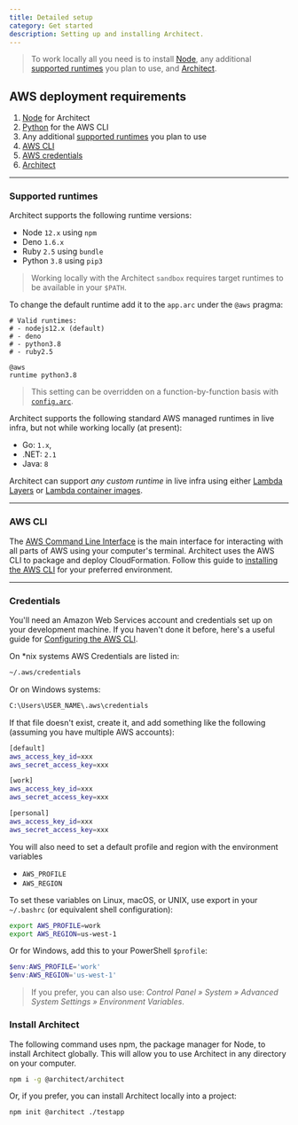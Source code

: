 ```yaml
---
title: Detailed setup
category: Get started
description: Setting up and installing Architect.
---
```


> To work locally all you need is to install [Node](https://nodejs.org), any additional [supported runtimes](#supported-runtimes) you plan to use, and [Architect](#install-architect). 

## AWS deployment requirements

1. [Node](https://nodejs.org) for Architect
2. [Python](https://www.python.org) for the AWS CLI
3. Any additional [supported runtimes](#supported-runtimes) you plan to use
4. [AWS CLI](#aws-cli)
5. [AWS credentials](#credentials)
6. [Architect](#install-architect)

---

### Supported runtimes

Architect supports the following runtime versions:

- Node `12.x` using `npm`
- Deno `1.6.x`
- Ruby `2.5` using `bundle`
- Python `3.8` using `pip3`

> Working locally with the Architect `sandbox` requires target runtimes to be available in your `$PATH`.

To change the default runtime add it to the `app.arc` under the `@aws` pragma:

```arc
# Valid runtimes: 
# - nodejs12.x (default)
# - deno
# - python3.8
# - ruby2.5

@aws
runtime python3.8
```

> This setting can be overridden on a function-by-function basis with [`config.arc`](/docs/en/reference/config.arc/@aws).

Architect supports the following standard AWS managed runtimes in live infra, but not while working locally (at present):

- Go: `1.x`,
- .NET: `2.1`
- Java: `8`

Architect can support _any custom runtime_ in live infra using either [Lambda Layers](https://docs.aws.amazon.com/lambda/latest/dg/configuration-layers.html) or [Lambda container images](https://docs.aws.amazon.com/lambda/latest/dg/images-create.html).

---

### AWS CLI

The [AWS Command Line Interface](https://docs.aws.amazon.com/cli/) is the main interface for interacting with all parts of AWS using your computer's terminal. Architect uses the AWS CLI to package and deploy CloudFormation. Follow this guide to [installing the AWS CLI](https://docs.aws.amazon.com/cli/latest/userguide/install-cliv2.html) for your preferred environment.

---

### Credentials

You'll need an Amazon Web Services account and credentials set up on your development machine. If you haven't done it before, here's a useful guide for [Configuring the AWS CLI](https://docs.aws.amazon.com/cli/latest/userguide/cli-chap-getting-started.html).

On \*nix systems AWS Credentials are listed in:

```bash
~/.aws/credentials
```

Or on Windows systems:

```bash
C:\Users\USER_NAME\.aws\credentials
```

If that file doesn't exist, create it, and add something like the following (assuming you have multiple AWS accounts):

```bash
[default]
aws_access_key_id=xxx
aws_secret_access_key=xxx

[work]
aws_access_key_id=xxx
aws_secret_access_key=xxx

[personal]
aws_access_key_id=xxx
aws_secret_access_key=xxx
```

You will also need to set a default profile and region with the environment variables

- `AWS_PROFILE`
- `AWS_REGION`

To set these variables on Linux, macOS, or UNIX, use export in your `~/.bashrc` (or equivalent shell configuration):

```bash
export AWS_PROFILE=work
export AWS_REGION=us-west-1
```

Or for Windows, add this to your PowerShell `$profile`:

```powershell
$env:AWS_PROFILE='work'
$env:AWS_REGION='us-west-1'
```

> If you prefer, you can also use: *Control Panel » System » Advanced System Settings » Environment Variables*.


### Install Architect

The following command uses npm, the package manager for Node, to install Architect globally. This will allow you to use Architect in any directory on your computer.

```bash
npm i -g @architect/architect
```

Or, if you prefer, you can install Architect locally into a project:

```bash
npm init @architect ./testapp
```
